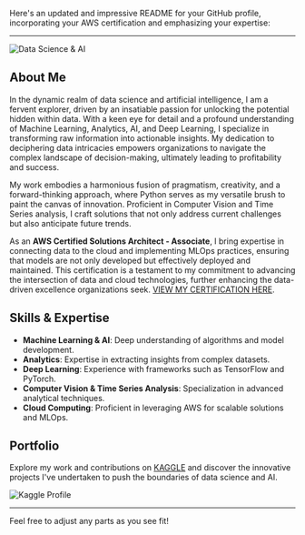 Here's an updated and impressive README for your GitHub profile, incorporating your AWS certification and emphasizing your expertise:

---

![Data Science & AI](https://imageio.forbes.com/specials-images/imageserve/648aaa9fac6d92c810b12f50/Why-Companies-Are-Vastly-Underprepared-For-The-Risks-Posed-By-AI/960x0.jpg?height=406&width=711&fit=bounds)

## About Me

In the dynamic realm of data science and artificial intelligence, I am a fervent explorer, driven by an insatiable passion for unlocking the potential hidden within data. With a keen eye for detail and a profound understanding of Machine Learning, Analytics, AI, and Deep Learning, I specialize in transforming raw information into actionable insights. My dedication to deciphering data intricacies empowers organizations to navigate the complex landscape of decision-making, ultimately leading to profitability and success.

My work embodies a harmonious fusion of pragmatism, creativity, and a forward-thinking approach, where Python serves as my versatile brush to paint the canvas of innovation. Proficient in Computer Vision and Time Series analysis, I craft solutions that not only address current challenges but also anticipate future trends. 

As an **AWS Certified Solutions Architect - Associate**, I bring expertise in connecting data to the cloud and implementing MLOps practices, ensuring that models are not only developed but effectively deployed and maintained. This certification is a testament to my commitment to advancing the intersection of data and cloud technologies, further enhancing the data-driven excellence organizations seek. [VIEW MY CERTIFICATION HERE](https://www.credly.com/badges/3ccf0adc-a1c3-45b7-b7c5-807bbb131f40/public_url).

## Skills & Expertise
- **Machine Learning & AI**: Deep understanding of algorithms and model development.
- **Analytics**: Expertise in extracting insights from complex datasets.
- **Deep Learning**: Experience with frameworks such as TensorFlow and PyTorch.
- **Computer Vision & Time Series Analysis**: Specialization in advanced analytical techniques.
- **Cloud Computing**: Proficient in leveraging AWS for scalable solutions and MLOps.

## Portfolio
Explore my work and contributions on [KAGGLE](https://www.kaggle.com/abdulghaffaransari) and discover the innovative projects I've undertaken to push the boundaries of data science and AI.

![Kaggle Profile](https://user-images.githubusercontent.com/88545317/182825263-a53f4e88-7ff0-48d8-8b8d-8cbeca0a263b.png)

---

Feel free to adjust any parts as you see fit!
